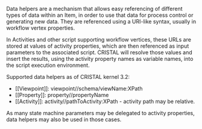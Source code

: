 Data helpers are a mechanism that allows easy referencing of different types of data within an Item, in order to use that data for process control or generating new data. They are referenced using a URI-like syntax, usually in workflow vertex properties.

In Activities and other script supporting workflow vertices, these URLs are stored at values of activity properties, which are then referenced as input parameters to the associated script. CRISTAL will resolve those values and insert the results, using the activity property names as variable names, into the script execution environment. 

Supported data helpers as of CRISTAL kernel 3.2:

* [[Viewpoint]]: viewpoint//schema/viewName:XPath
* [[Property]]: property//propertyName
* [[Activity]]: activity//pathToActivity:XPath - activity path may be relative.

As many state machine parameters may be delegated to activity properties, data helpers may also be used in those cases.